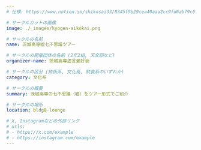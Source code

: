 ```yaml
---
# 仕様: https://www.notion.so/shikosai33/8345f5b29cea40aaa2cc9fd6ab79c6a6?pvs=4#5438a1577b604f39a67658a72f2283b8

# サークルカットの画像
image: ./_images/kyogen-aikokai.png

# サークルの名前
name: 茨城高専嘘七不思議ツアー

# サークルの開催団体の名前 (2年2組, 天文部など)
organizer-name: 茨城高専虚言愛好会

# サークルの区分 (技術系, 文化系, 飲食系のいずれか)
category: 文化系

# サークルの概要
summary: 茨城高専の七不思議（嘘）をツアー形式でご紹介

# サークルの場所
location: bldg8-lounge

# X, Instagramなどの外部リンク
# urls:
# - https://x.com/example
# - https://instagram.com/example
---
```

